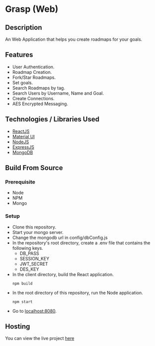 # Grasp (Web)

## Description
An Web Application that helps you create roadmaps for your goals.

## Features
- User Authentication.
- Roadmap Creation.
- Fork/Star Roadmaps.
- Set goals.
- Search Roadmaps by tag.
- Search Users by Username, Name and Goal.
- Create Connections.
- AES Encrypted Messaging.

## Technologies / Libraries Used
- [ReactJS](https://reactjs.org/)
- [Material UI](https://mui.com/)
- [NodeJS](https://nodejs.org/en/)
- [ExpressJS](https://expressjs.com/)
- [MongoDB](https://mongodb.com/)

## Build From Source

### Prerequisite
- Node
- NPM
- Mongo

### Setup
- Clone this repository.
- Start your mongo server.
- Change the mongodb url in config/dbConfig.js
- In the repository's root directory, create a .env file that contains the following keys.
  - DB_PASS
  - SESSION_KEY
  - JWT_SECRET
  - DES_KEY
- In the client directory, build the React application.
  ```
  npm build
  ```
- In the root directory of this repository, run the Node application.
  ```
  npm start
  ```
- Go to [localhost:8080](http://localhost:8080/).

## Hosting
You can view the live project [here](https://cod-grasp.herokuapp.com/)
 
